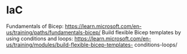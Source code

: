 # IaC

Fundamentals of Bicep: https://learn.microsoft.com/en-us/training/paths/fundamentals-bicep/
  Build flexible Bicep templates by using conditions and loops: https://learn.microsoft.com/en-us/training/modules/build-flexible-bicep-templates-    conditions-loops/
